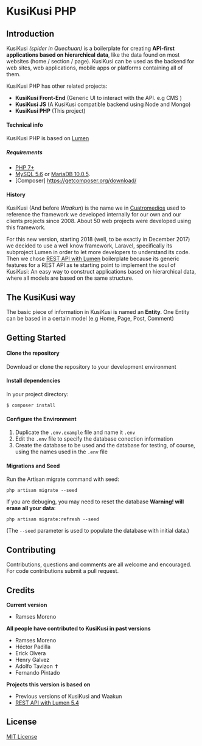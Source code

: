 # KusiKusi PHP

## Introduction
KusiKusi _(spider in Quechuan)_ is a boilerplate for creating **API-first applications based on hierarchical data**, like the data found on most websites (home / section / page). KusiKusi can be used as the backend for web sites, web applications, mobile apps or platforms containing all of them.

KusiKusi PHP has other related projects:

* **KusiKusi Front-End** (Generic UI to interact with the API. e.g CMS )
* **KusiKusi JS** (A KusiKusi compatible backend using Node and Mongo)
* **KusiKusi PHP** (This project)

#### Technical info
KusiKusi PHP is based on [Lumen](https://lumen.laravel.com)

##### Requirements
 * [PHP 7+](https://www.php.net)
 * [MySQL 5.6](https://www.mysql.com/) or [MariaDB 10.0.5](https://mariadb.com/).
 * [Composer] https://getcomposer.org/download/

#### History
KusiKusi (And before _Waakun_) is the name we in [Cuatromedios](http://www.cuatromedios.com/) used to reference the framework we developed internally for our own and our clients projects since 2008. About 50 web projects were developed using this framework.

For this new version, starting 2018 (well, to be exactly in December 2017) we decided to use a well know framework, Laravel, specifically its subproject Lumen in order to let more developers to understand its code. Then we chose [REST API with Lumen](https://github.com/barayuda/rest-api-with-lumen) boilerplate because its generic features for a REST API as te starting point to implement the soul of KusiKusi: An easy way to construct applications based on hierarchical data, where all models are based on the same structure.

## The KusiKusi way

The basic piece of information in KusiKusi is named an **Entity**. One Entity can be based in a certain model (e.g Home, Page, Post, Comment)

## Getting Started

#### Clone the repository
Download or clone the repository to your development environment

#### Install dependencies
In your project directory:
```
$ composer install
```
#### Configure the Environment
1. Duplicate the `.env.example` file and name it `.env`
1. Edit the `.env` file to specify the database conection information
1. Create the database to be used and the database for testing, of course, using the names used in the `.env` file

#### Migrations and Seed
Run the Artisan migrate command with seed:
```
php artisan migrate --seed
```

If you are debuging, you may need to reset the database **Warning! will erase all your data**:
```
php artisan migrate:refresh --seed
```

(The `--seed` parameter is used to populate the database with initial data.)


## Contributing
Contributions, questions and comments are all welcome and encouraged. For code contributions submit a pull request.

## Credits
**Current version**
* Ramses Moreno

**All people have contributed to KusiKusi in past versions**
* Ramses Moreno
* Héctor Padilla
* Erick Olvera
* Henry Galvez
* Adolfo Tavizon ✝
* Fernando Pintado

**Projects this version is based on**
* Previous versions of KusiKusi and Waakun
* [REST API with Lumen 5.4](https://github.com/hasib32/rest-api-with-lumen)

## License
[MIT License](LICENCE.txt)